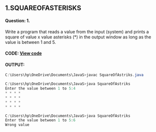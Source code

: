 ## 1.SQUAREOFASTERISKS
#### Question: 1. 
  Write a program that reads a value from the input (system) and prints a square of value x value asterisks (*) in the output window as long as the value is between 1 and 5.


#### CODE: [View code](https://github.com/Alan0602/COOLMINDS/blob/main/ASSIGNMENT1/1.SquareOfAsterisks.java)

#### OUTPUT:

```java
C:\Users\hp\OneDrive\Documents\JavaS>javac SquareOfAstriks.java  

C:\Users\hp\OneDrive\Documents\JavaS>java SquareOfAstriks      
Enter the value between 1 to 5:4
* * * *
* * * *
* * * *
* * * *

C:\Users\hp\OneDrive\Documents\JavaS>java SquareOfAstriks
Enter the value between 1 to 5:6
Wrong value
```
